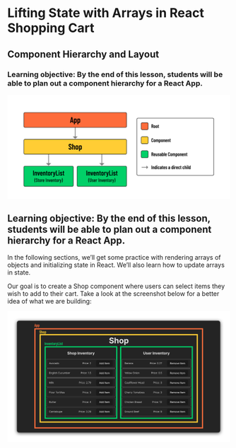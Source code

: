 # Lifting State with Arrays in React Shopping Cart

## Component Hierarchy and Layout

### Learning objective: By the end of this lesson, students will be able to plan out a component hierarchy for a React App.

![alt text](src/image/reusable-chd.png)

## Learning objective: By the end of this lesson, students will be able to plan out a component hierarchy for a React App.

In the following sections, we’ll get some practice with rendering arrays of objects and initializing state in React. We’ll also learn how to update arrays in state.

Our goal is to create a Shop component where users can select items they wish to add to their cart. Take a look at the screenshot below for a better idea of what we are building:


![alt text](src/image/layout.png)